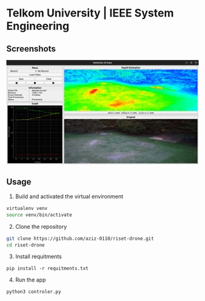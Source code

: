 # Telkom University | IEEE System Engineering


## Screenshots

![](src/img1.png)

## Usage
1. Build and activated the virtual environment
```bash 
virtualenv venv
source venv/bin/activate
```
2. Clone the repository
```bash
git clone https://github.com/aziz-0110/riset-drone.git
cd riset-drone
```
3. Install requitments
```shell
pip install -r requitments.txt 
```
4. Run the app
```shell
python3 controler.py 
```
